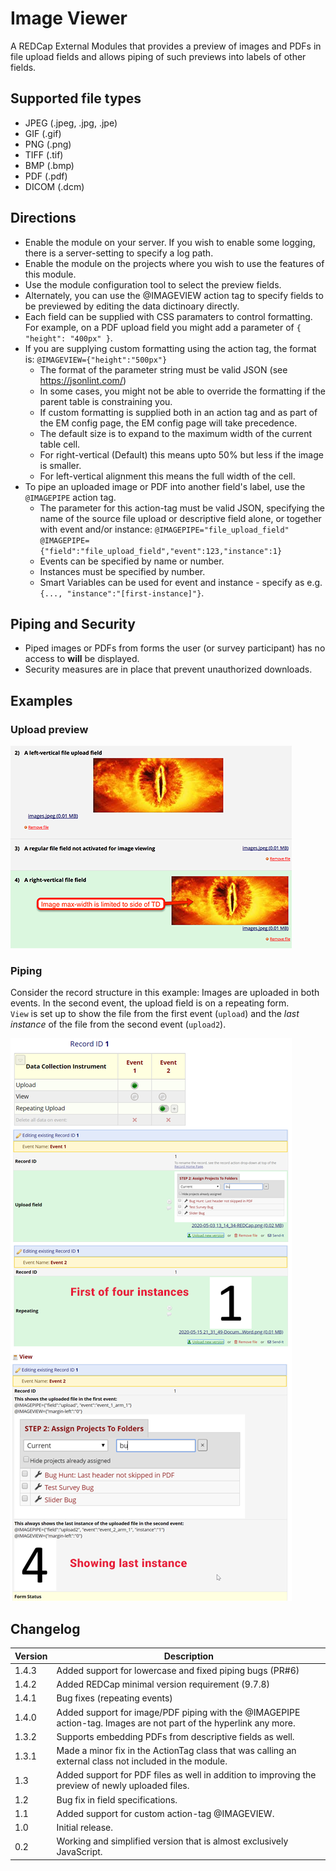 # Image Viewer

A REDCap External Modules that provides a preview of images and PDFs in file upload fields and allows piping of such previews into labels of other fields.

## Supported file types

- JPEG (.jpeg, .jpg, .jpe)
- GIF (.gif)
- PNG (.png)
- TIFF (.tif)
- BMP (.bmp)
- PDF (.pdf)
- DICOM (.dcm)

## Directions

- Enable the module on your server. If you wish to enable some logging, there is a server-setting to specify a log path.
- Enable the module on the projects where you wish to use the features of this module.
- Use the module configuration tool to select the preview fields.
- Alternately, you can use the @IMAGEVIEW action tag to specify fields to be previewed by editing the data dictinoary directly.
- Each field can be supplied with CSS paramaters to control formatting. For example, on a PDF upload field you might add a parameter of `{ "height": "400px" }`.
- If you are supplying custom formatting using the action tag, the format is: `@IMAGEVIEW={"height":"500px"}`
  - The format of the parameter string must be valid JSON (see https://jsonlint.com/)
  - In some cases, you might not be able to override the formatting if the parent table is constraining you.
  - If custom formatting is supplied both in an action tag and as part of the EM config page, the EM config page will take precedence.
  - The default size is to expand to the maximum width of the current table cell.
  - For right-vertical (Default) this means upto 50% but less if the image is smaller.
  - For left-vertical alignment this means the full width of the cell.
- To pipe an uploaded image or PDF into another field's label, use the `@IMAGEPIPE` action tag.
  - The parameter for this action-tag must be valid JSON, specifying the name of the source file upload or descriptive field alone, or together with event and/or instance:
  `@IMAGEPIPE="file_upload_field"`  
  `@IMAGEPIPE={"field":"file_upload_field","event":123,"instance":1}`
  - Events can be specified by name or number.
  - Instances must be specified by number.
  - Smart Variables can be used for event and instance - specify as e.g. `{..., "instance":"[first-instance]"}`.

## Piping and Security

- Piped images or PDFs from forms the user (or survey participant) has no access to **will** be displayed.
- Security measures are in place that prevent unauthorized downloads.

## Examples

### Upload preview

![Example Survey](docs/preview.png)

### Piping

Consider the record structure in this example: Images are uploaded in both events. In the second event, the upload field is on a repeating form.  
`View` is set up to show the file from the first event (`upload`) and the _last instance_ of the file from the second event (`upload2`).

![Piping Example](docs/piping.png)

## Changelog

Version | Description
------- | -------------------
1.4.3   | Added support for lowercase and fixed piping bugs (PR#6) 
1.4.2   | Added REDCap minimal version requirement (9.7.8)
1.4.1   | Bug fixes (repeating events)
1.4.0   | Added support for image/PDF piping with the @IMAGEPIPE action-tag. Images are not part of the hyperlink any more.
1.3.2   | Supports embedding PDFs from descriptive fields as well.
1.3.1   | Made a minor fix in the ActionTag class that was calling an external class not included in the module.
1.3     | Added support for PDF files as well in addition to improving the preview of newly uploaded files.
1.2     | Bug fix in field specifications.
1.1     | Added support for custom action-tag @IMAGEVIEW.
1.0     | Initial release.
0.2     | Working and simplified version that is almost exclusively JavaScript.
